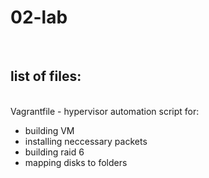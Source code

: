 # 02-lab


<br>
<h2>list of files:</h2><br>
Vagrantfile - hypervisor automation script for:
<ul>
	<li> building VM</li>
	<li> installing neccessary packets</li>
	<li> building raid 6</li>
	<li> mapping disks to folders</li>
</ul>
<br>

